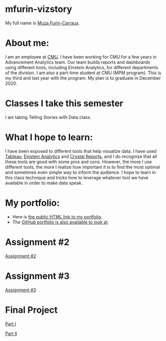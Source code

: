 # mfurin-vizstory
My full name is [Muza Furin-Carraux](http://www.linkedin.com/in/muza-furin-carraux-phd-3182a89).

# About me: 
I am an employee at [CMU](https://www.cmu.edu/). I have been working for CMU for a few years in Advancement Analytics team. 
Our team builds reports and dashboards using different tools, including Einstein Analytics, for different departments of the division. 
I am also a part-time student at CMU (MPM program). This is my third and last year with the program. My plan is to graduate in December 2020.

# Classes I take this semester
I am taking Telling Stories with Data class.

# What I hope to learn:
I have been exposed to different tools that help visualize data. I have used [Tableau](https://www.tableau.com/), [Einstein Analytics](https://www.salesforce.com/products/einstein-analytics/overview/) and [Crystal Reports](https://www.crystalreports.com/), and I do recognize that all these tools are good with some pros and cons. However, the more I use different tools, the more I realize how important it is to find the most optimal and sometimes even simple way to inform the audience. I hope to learn in this class technique and tricks how to leverage whatever tool we have available in order to make data speak.  

# My portfolio: 
- Here is [the public HTML link to my portfolio](https://koshka77.github.io/mfurin-vizstory/). 
- The [GitHub portfolio is also available to look at](https://github.com/koshka77/mfurin-vizstory).

# Assignment #2
[Assignment #2](/dataviz2.md)


# Assignment #3
[Assignment #3](/dataviz3.md)

# Final Project
[Part I](/final_p1.md)

[Part II](/final_p2.md)
